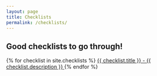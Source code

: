 ```yaml
---
layout: page
title: Checklists
permalink: /checklists/
---
```


<h2 class="subtitle">Good checklists to go through!</h2>


<nav class="panel">
  {% for checklist in site.checklists %}
  <a class="panel-block searchable" href="{{ checklist.url }}">
    <span class="panel-icon">
      <i class="fas fa-book" aria-hidden="true"></i>
    </span>
    {{ checklist.title }} - {{ checklist.description }}
  </a>
  {% endfor %}
</nav>

